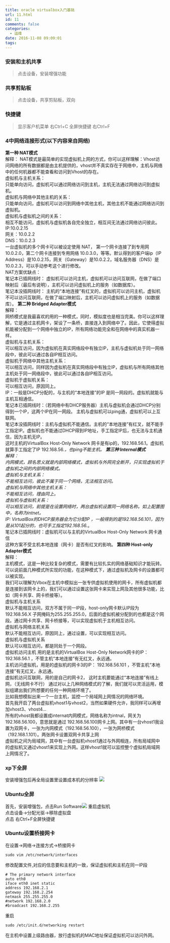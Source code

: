 ```yaml
---
title: oracle virtualbox入门基础
url: 11.html
id: 11
comments: false
categories:
  - 运维
date: 2016-11-08 09:09:01
tags:
---
```


### 安装和主机共享

> 点击设备，安装增强功能

### 共享剪贴板

> 点击设备，共享剪贴板，双向

### 快捷键

> 显示客户机菜单 右Ctrl+C 全屏快捷键 右Ctrl+F

### 4中网络连接形式(以下内容来自网络)

**第一种 NAT模式**  
解释： NAT模式是最简单的实现虚拟机上网的方式，你可以这样理解：Vhost访问网络的所有数据都是由主机提供的，vhost并不真实存在于网络中，主机与网络中的任何机器都不能查看和访问到Vhost的存在。  
虚拟机与主机关系：  
只能单向访问，虚拟机可以通过网络访问到主机，主机无法通过网络访问到虚拟机。  
虚拟机与网络中其他主机的关系：  
只能单向访问，虚拟机可以访问到网络中其他主机，其他主机不能通过网络访问到虚拟机。  
虚拟机与虚拟机之间的关系：  
相互不能访问，虚拟机与虚拟机各自完全独立，相互间无法通过网络访问彼此。  
IP:10.0.2.15  
网关：10.0.2.2  
DNS：10.0.2.3  
一台虚拟机的多个网卡可以被设定使用 NAT， 第一个网卡连接了到专用网 10.0.2.0，第二个网卡连接到专用网络 10.0.3.0，等等。默认得到的客户端ip（IP Address）是10.0.2.15，网关（Gateway）是10.0.2.2，域名服务器（DNS）是10.0.2.3，可以手动参考这个进行修改。  
NAT方案优缺点：  
笔记本已插网线时： 虚拟机可以访问主机，虚拟机可以访问互联网，在做了端口映射后（最后有说明），主机可以访问虚拟机上的服务（如数据库）。  
笔记本没插网线时： 主机的“本地连接”有红叉的，虚拟机可以访问主机，虚拟机不可以访问互联网，在做了端口映射后，主机可以访问虚拟机上的服务（如数据库）。 **第二种 Bridged Adapter模式**  
解释：  
网桥模式是我最喜欢的用的一种模式，同时，模拟度也是相当完美。你可以这样理解，它是通过主机网卡，架设了一条桥，直接连入到网络中了。因此，它使得虚拟机能被分配到一个网络中独立的IP，所有网络功能完全和在网络中的真实机器一样。  
虚拟机与主机关系：  
可以相互访问，因为虚拟机在真实网络段中有独立IP，主机与虚拟机处于同一网络段中，彼此可以通过各自IP相互访问。  
虚拟机于网络中其他主机关系：  
可以相互访问，同样因为虚拟机在真实网络段中有独立IP，虚拟机与所有网络其他主机处于同一网络段中，彼此可以通过各自IP相互访问。  
虚拟机于虚拟机关系：  
可以相互访问，原因同上。  
IP：一般是DHCP分配的，与主机的“本地连接”的IP 是同一网段的。虚拟机就能与主机互相通信。  
笔记本已插网线时：（若网络中有DHCP服务器）主机与虚拟机会通过DHCP分别得到一个IP，这两个IP在同一网段。 主机与虚拟机可以ping通，虚拟机可以上互联网。  
笔记本没插网线时：主机与虚拟机不能通信。主机的“本地连接”有红叉，就不能手工指定IP。虚拟机也不能通过DHCP得到IP地址，手工指定IP后，也无法与主机通信，因为主机无IP。  
这时主机的VirtualBox Host-Only Network 网卡是有ip的，192.168.56.1。虚拟机就算手工指定了IP 192.168.56.*，也ping不能主机。 **第三种 Internal模式**  
解释：  
内网模式，顾名思义就是内部网络模式，虚拟机与外网完全断开，只实现虚拟机于虚拟机之间的内部网络模式。  
虚拟机与主机关系：  
不能相互访问，彼此不属于同一个网络，无法相互访问。  
虚拟机与网络中其他主机关系：  
不能相互访问，理由同上。  
虚拟机与虚拟机关系：  
可以相互访问，前提是在设置网络时，两台虚拟机设置同一网络名称。如上配置图中，名称为intnet。  
IP: VirtualBox的DHCP服务器会为它分配IP ，一般得到的是192.168.56.101，因为是从101起分的，也可手工指定192.168.56.*。  
笔记本已插网线时：虚拟机可以与主机的VirtualBox Host-Only Network 网卡通信  
这种方案不受主机本地连接（网卡）是否有红叉的影响。 **第四种 Host-only Adapter模式**  
解释：  
主机模式，这是一种比较复杂的模式，需要有比较扎实的网络基础知识才能玩转。可以说前面几种模式所实现的功能，在这种模式下，通过虚拟机及网卡的设置都可以被实现。  
我们可以理解为Vbox在主机中模拟出一张专供虚拟机使用的网卡，所有虚拟机都是连接到该网卡上的，我们可以通过设置这张网卡来实现上网及其他很多功能，比如（网卡共享、网卡桥接等）。  
虚拟机与主机关系  
默认不能相互访问，双方不属于同一IP段，host-only网卡默认IP段为192.168.56.X 子网掩码为255.255.255.0，后面的虚拟机被分配到的也都是这个网段。通过网卡共享、网卡桥接等，可以实现虚拟机于主机相互访问。  
虚拟机与网络主机关系  
默认不能相互访问，原因同上，通过设置，可以实现相互访问。  
虚拟机与虚拟机关系  
默认可以相互访问，都是同处于一个网段。  
虚拟机访问主机 用的是主机的VirtualBox Host-Only Network网卡的IP：192.168.56.1 ，不管主机“本地连接”有无红叉，永远通。  
主机访问虚拟机，用是的虚拟机的网卡3的IP： 192.168.56.101 ，不管主机“本地连接”有无红叉，永远通。  
虚拟机访问互联网，用的是自己的网卡2， 这时主机要能通过“本地连接”有线上网，（无线网卡不行） 通过对以上几种网络模式的了解，我们就可以灵活运用，模拟组建出我们所想要的任何一种网络环境了。  
比如我想模拟出来一个一台主机，监控一个局域网上网情况的网络环境。  
首先我开启了两台虚拟机vhost1与vhost2，当然如果硬件允许，我同样可以再增加vhost3、vhost4…  
所有的vhost我都设置成internat内网模式，网络名称为intnal，网关为192.168.56.100，意思就是通过 192.168.56.100网卡上网。其中有一台vhost1我设置为双网卡，一张为内网模式（192.168.56.100），一张为网桥模式 （192.168.1.101）。两张网卡设置双网卡共享上网  
虚拟机之间为局域网，其中有一台虚拟机vhost1通过与外网相连，所有局域网中的虚拟机又通过vhost1来实现上外网。这样vhost1就可以监控整个虚拟机局域网上网情况了。

### xp下全屏

安装增强包后再全局设置里设置成本机的分辨率 ![](http://7xq3ry.com1.z0.glb.clouddn.com/20160119172333.png)

### Ubuntu全屏

首先，安装增强包，点击Run Software![](http://7xq3ry.com1.z0.glb.clouddn.com/20160114170837.png) 重启虚拟机  
点击设备->分配光驱->移除虚拟盘  
点击 右Ctrl+F全屏快捷键

### Ubuntu设置桥接网卡

在设置->网络->连接方式->桥接网卡

    sudo vim /etc/network/interfaces
    

修改配置文件,对应的信息要和主机的一致，保证虚拟机和主机在同一IP段

    # The primary network interface
    auto eth0
    iface eth0 inet static
    address 192.168.2.1
    gateway 192.168.2.254
    netmask 255.255.255.0
    #network 192.168.2.0
    #broadcast 192.168.2.255
    

重启

    sudo /etc/init.d/networking restart
    

在主机中设置上级路由器，放行虚拟机的MAC地址保证虚拟机可以访问外网。